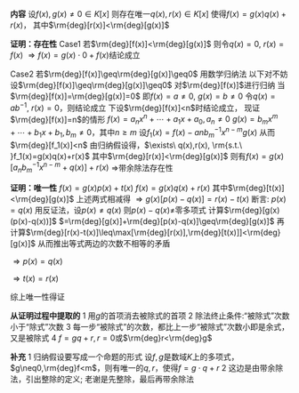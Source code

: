 **内容**
设$f(x), g(x)\neq0\in K[x]$
则存在唯一$q(x), r(x)\in K[x]$
使得$f(x)=g(x)q(x)+r(x)$，
其中$\rm{deg}[r(x)]<\rm{deg}[g(x)]$

**证明：存在性**
Case1 若$\rm{deg}[f(x)]<\rm{deg}[g(x)]$
则令$q(x)=0,\ r(x)=f(x)$
$\Rightarrow f(x)=g(x)\cdot0+f(x)$结论成立

Case2 若$\rm{deg}[f(x)]\geq\rm{deg}[g(x)]\geq0$
用数学归纳法
以下对不妨设$\rm{deg}[f(x)]\geq\rm{deg}[g(x)]\geq0$
对$\rm{deg}[f(x)]$进行归纳
当$\rm{deg}[f(x)]=\rm{deg}[g(x)]=0$
即$f(x)=a\neq0,\ g(x)=b\neq0$
令$q(x)=ab^{-1},\ r(x)=0$，则结论成立
下设$\rm{deg}[f(x)]<n$时结论成立，
现证$\rm{deg}[f(x)]=n$的情形
$f(x)=a_nx^n+\cdots+a_1x+a_0,a_n\neq0$
$g(x)=b_mx^m+\cdots+b_1x+b_1,b_m\neq0$，其中$n\geq m$
设$f_1(x)=f(x)-anb^{-1}_mx^{n-m}g(x)$
从而$\rm{deg}[f_1(x)]<n$
由归纳假设得，$\exists\ q(x),r(x), \rm{s.t.\ }f_1(x)=g(x)q(x)+r(x)$
其中$\rm{deg}[r(x)]<\rm{deg}[g(x)]$
则有$f(x)=g(x)[a_nb^{-1}_mx^{n-m}+q(x)]+r(x)$
$\Rightarrow$带余除法存在性

**证明：唯一性**
$f(x)=g(x)p(x)+t(x)$
$f(x)=g(x)q(x)+r(x)$
其中$\rm{deg}[t(x)]<\rm{deg}[g(x)]$
上述两式相减得
$\Rightarrow g(x)[p(x)-q(x)]=r(x)-t(x)$
断言: $p(x)=q(x)$
用反证法，设$p(x)\neq q(x)$
则$p(x)-q(x)\neq$零多项式
计算$\rm{deg}[g(x)(p(x)-q(x))]$
$=\rm{deg}[g(x)]+\rm{deg}[p(x)-q(x)]\geq\rm{deg}[g(x)]$
再计算$\rm{deg}[r(x)-t(x)]\leq\max[\rm{deg}[r(x)],\rm{deg}[t(x)]]<\rm{deg}[g(x)]$
从而推出等式两边的次数不相等的矛盾

$\Rightarrow p(x)=q(x)$

$\Rightarrow t(x)=r(x)$

综上唯一性得证

**从证明过程中提取的**
1 用$g$的首项消去被除式的首项
2 除法终止条件:“被除式”次数小于“除式”次数
3 每一步“被除式”的次数，都比上一步“被除式”次数小即是余式，又是被除式
4 $f=gq+r,r=0$或$\rm{deg}r<\rm{deg}g$

**补充**
1 归纳假设要写成一个命题的形式
  设$f,g$是数域$K$上的多项式，$g\neq0,\rm{deg}f<m$，则有唯一的$q,r$，使得$f=g\cdot q+r$
2 这边是由带余除法，引出整除的定义; 老谢是先整除，最后再带余除法
